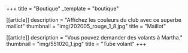 +++
title = "Boutique"
_template = "boutique"

[[article]]
description = "Affichez les couleurs du club avec ce superbe maillot"
thumbnail = "img/202005_rouge_1_8.jpg"
title = "Maillot"

[[article]]
description = "Vous pouvez demander des volants à Martha."
thumbnail = "img/551020_1.jpg"
title = "Tube volant"
+++

